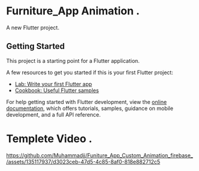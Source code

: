 # Furniture_App Animation .

A new Flutter project.

## Getting Started

This project is a starting point for a Flutter application.

A few resources to get you started if this is your first Flutter project:

- [Lab: Write your first Flutter app](https://docs.flutter.dev/get-started/codelab)
- [Cookbook: Useful Flutter samples](https://docs.flutter.dev/cookbook)

For help getting started with Flutter development, view the
[online documentation](https://docs.flutter.dev/), which offers tutorials,
samples, guidance on mobile development, and a full API reference.

# Templete Video .
https://github.com/Muhammadjj/Funiture_App_Custom_Animation_firebase_/assets/135117937/d3023ceb-47d5-4c85-8af0-818e882712c5

